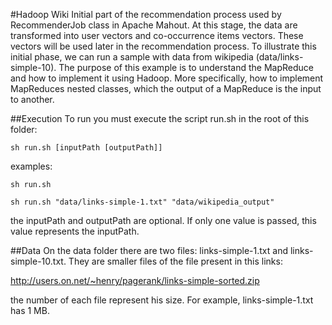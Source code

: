 #Hadoop Wiki
Initial part of the recommendation process used by RecommenderJob class in Apache Mahout. At this stage, the data are transformed into user vectors and co-occurrence  items vectors. These vectors will be used later in the recommendation process.
To illustrate this initial phase, we can run a sample with data from wikipedia (data/links-simple-10).
The purpose of this example is to understand the MapReduce and how to implement it using Hadoop. More specifically, how to implement MapReduces nested classes, which the output of a MapReduce is the input to another.

##Execution
To run you must execute the script run.sh in the root of this folder:
```
sh run.sh [inputPath [outputPath]]
```
examples:

```
sh run.sh
```

```
sh run.sh "data/links-simple-1.txt" "data/wikipedia_output"
```


the inputPath and outputPath are optional. If only one value is passed, this value represents the inputPath.

##Data
On the data folder there are two files: links-simple-1.txt and links-simple-10.txt. They are smaller files of the file present in this links:

http://users.on.net/~henry/pagerank/links-simple-sorted.zip

the number of each file represent his size. For example, links-simple-1.txt has 1 MB.
